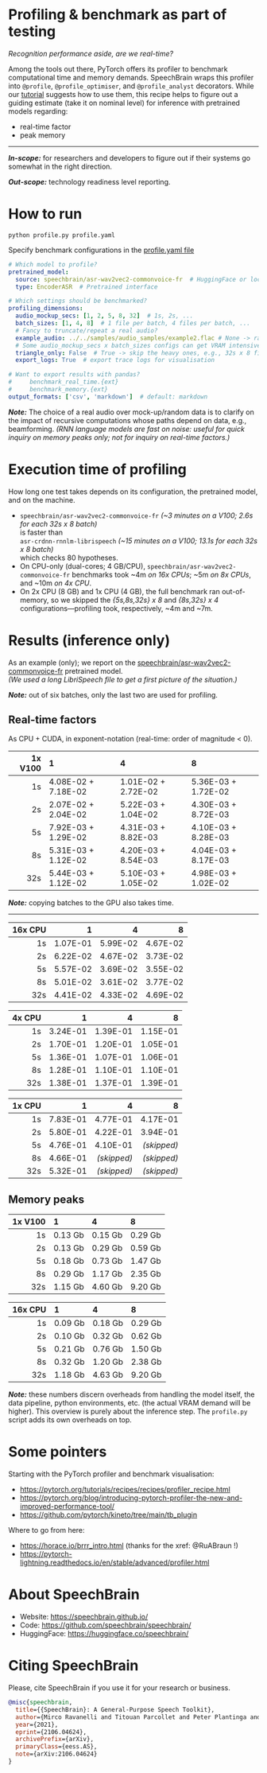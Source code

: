# Profiling & benchmark as part of testing

_Recognition performance aside, are we real-time?_

Among the tools out there, PyTorch offers its profiler to benchmark computational time and memory demands.
SpeechBrain wraps this profiler into `@profile`, `@profile_optimiser`, and `@profile_analyst` decorators.
While our [tutorial](colab-url) suggests how to use them, this recipe helps to figure out a guiding estimate (take it on nominal level) for inference with pretrained models regarding:
* real-time factor
* peak memory

---

***In-scope:*** for researchers and developers to figure out if their systems go somewhat in the right direction.

***Out-scope:*** technology readiness level reporting.

# How to run

`python profile.py profile.yaml`

Specify benchmark configurations in the [profile.yaml file](profile.yaml)
```YAML
# Which model to profile?
pretrained_model:
  source: speechbrain/asr-wav2vec2-commonvoice-fr  # HuggingFace or local path
  type: EncoderASR  # Pretrained interface

# Which settings should be benchmarked?
profiling_dimensions:
  audio_mockup_secs: [1, 2, 5, 8, 32]  # 1s, 2s, ...
  batch_sizes: [1, 4, 8]  # 1 file per batch, 4 files per batch, ...
  # Fancy to truncate/repeat a real audio?
  example_audio: ../../samples/audio_samples/example2.flac # None -> random data
  # Some audio_mockup_secs x batch_sizes configs can get VRAM intensive
  triangle_only: False  # True -> skip the heavy ones, e.g., 32s x 8 files
  export_logs: True  # export trace logs for visualisation

# Want to export results with pandas?
#     benchmark_real_time.{ext}
#     benchmark_memory.{ext}
output_formats: ['csv', 'markdown']  # default: markdown
```

***Note:*** The choice of a real audio over mock-up/random data is to clarify on the impact of recursive computations whose paths depend on data, e.g., beamforming. _(RNN language models are fast on noise: useful for quick inquiry on memory peaks only; not for inquiry on real-time factors.)_


# Execution time of profiling

How long one test takes depends on its configuration, the pretrained model, and on the machine.
* `speechbrain/asr-wav2vec2-commonvoice-fr` _(~3 minutes on a V100; 2.6s for each 32s x 8 batch)_<br/>is faster than<br/>`asr-crdnn-rnnlm-librispeech` _(~15 minutes on a V100; 13.1s for each 32s x 8 batch)_<br/>which checks 80 hypotheses.
* On CPU-only (dual-cores; 4 GB/CPU), `speechbrain/asr-wav2vec2-commonvoice-fr` benchmarks took ~4m _on 16x CPUs_; ~5m _on 8x CPUs_, and ~10m _on 4x CPU_.
* On 2x CPU (8 GB) and 1x CPU (4 GB), the full benchmark ran out-of-memory, so we skipped the _{5s,8s,32s} x 8_ and _{8s,32s} x 4_ configurations—profiling took, respectively, ~4m and ~7m.

# Results (inference only)

As an example (only); we report on the [speechbrain/asr-wav2vec2-commonvoice-fr](https://huggingface.co/speechbrain/asr-wav2vec2-commonvoice-fr) pretrained model.<br/>_(We used a long LibriSpeech file to get a first picture of the situation.)_

***Note:*** out of six batches, only the last two are used for profiling.

## Real-time factors

As CPU + CUDA, in exponent-notation (real-time: order of magnitude < 0).

| 1x V100 | 1                   | 4                   | 8                   |
|--------:|:--------------------|:--------------------|:--------------------|
|      1s | 4.08E-02 + 7.18E-02 | 1.01E-02 + 2.72E-02 | 5.36E-03 + 1.72E-02 |
|      2s | 2.07E-02 + 2.04E-02 | 5.22E-03 + 1.04E-02 | 4.30E-03 + 8.72E-03 |
|      5s | 7.92E-03 + 1.29E-02 | 4.31E-03 + 8.82E-03 | 4.10E-03 + 8.28E-03 |
|      8s | 5.31E-03 + 1.12E-02 | 4.20E-03 + 8.54E-03 | 4.04E-03 + 8.17E-03 |
|     32s | 5.44E-03 + 1.12E-02 | 5.10E-03 + 1.05E-02 | 4.98E-03 + 1.02E-02 |

***Note:*** copying batches to the GPU also takes time.

---

| 16x CPU |        1 |        4 |         8 |
|--------:|---------:|---------:|----------:|
|      1s | 1.07E-01 | 5.99E-02 |  4.67E-02 |
|      2s | 6.22E-02 | 4.67E-02 |  3.73E-02 |
|      5s | 5.57E-02 | 3.69E-02 |  3.55E-02 |
|      8s | 5.01E-02 | 3.61E-02 |  3.77E-02 |
|     32s | 4.41E-02 | 4.33E-02 |  4.69E-02 |

| 4x CPU |          1 |        4 |         8 |
|-------:|-----------:|---------:|----------:|
|     1s |   3.24E-01 | 1.39E-01 |  1.15E-01 |
|     2s |   1.70E-01 | 1.20E-01 |  1.05E-01 |
|     5s |   1.36E-01 | 1.07E-01 |  1.06E-01 |
|     8s |   1.28E-01 | 1.10E-01 |  1.10E-01 |
|    32s |   1.38E-01 | 1.37E-01 |  1.39E-01 |

| 1x CPU |          1 |             4 |           8 |
|-------:|-----------:|--------------:|------------:|
|     1s |   7.83E-01 |      4.77E-01 |   4.17E-01  |
|     2s |   5.80E-01 |      4.22E-01 |    3.94E-01 |
|     5s |   4.76E-01 |      4.10E-01 | _(skipped)_ |
|     8s |   4.66E-01 |   _(skipped)_ | _(skipped)_ |
|    32s |   5.32E-01 |   _(skipped)_ | _(skipped)_ |


## Memory peaks

|       1x V100 | 1         | 4         | 8       |
|--------------:|:----------|:----------|:--------|
|            1s | 0.13 Gb   | 0.15 Gb   | 0.29 Gb |
|            2s | 0.13 Gb   | 0.29 Gb   | 0.59 Gb |
|            5s | 0.18 Gb   | 0.73 Gb   | 1.47 Gb |
|            8s | 0.29 Gb   | 1.17 Gb   | 2.35 Gb |
|           32s | 1.15 Gb   | 4.60 Gb   | 9.20 Gb |

| 16x CPU | 1       | 4       | 8       |
|--------:|:--------|:--------|:--------|
|      1s | 0.09 Gb | 0.18 Gb | 0.29 Gb |
|      2s | 0.10 Gb | 0.32 Gb | 0.62 Gb |
|      5s | 0.21 Gb | 0.76 Gb | 1.50 Gb |
|      8s | 0.32 Gb | 1.20 Gb | 2.38 Gb |
|     32s | 1.18 Gb | 4.63 Gb | 9.20 Gb |

***Note:*** these numbers discern overheads from handling the model itself, the data pipeline, python environments, etc. (the actual VRAM demand will be higher). This overview is purely about the inference step. The `profile.py` script adds its own overheads on top.

# Some pointers

Starting with the PyTorch profiler and benchmark visualisation:
- https://pytorch.org/tutorials/recipes/recipes/profiler_recipe.html
- https://pytorch.org/blog/introducing-pytorch-profiler-the-new-and-improved-performance-tool/
- https://github.com/pytorch/kineto/tree/main/tb_plugin

Where to go from here:
- https://horace.io/brrr_intro.html (thanks for the xref: @RuABraun !)
- https://pytorch-lightning.readthedocs.io/en/stable/advanced/profiler.html


# **About SpeechBrain**
- Website: https://speechbrain.github.io/
- Code: https://github.com/speechbrain/speechbrain/
- HuggingFace: https://huggingface.co/speechbrain/


# **Citing SpeechBrain**
Please, cite SpeechBrain if you use it for your research or business.

```bibtex
@misc{speechbrain,
  title={{SpeechBrain}: A General-Purpose Speech Toolkit},
  author={Mirco Ravanelli and Titouan Parcollet and Peter Plantinga and Aku Rouhe and Samuele Cornell and Loren Lugosch and Cem Subakan and Nauman Dawalatabad and Abdelwahab Heba and Jianyuan Zhong and Ju-Chieh Chou and Sung-Lin Yeh and Szu-Wei Fu and Chien-Feng Liao and Elena Rastorgueva and François Grondin and William Aris and Hwidong Na and Yan Gao and Renato De Mori and Yoshua Bengio},
  year={2021},
  eprint={2106.04624},
  archivePrefix={arXiv},
  primaryClass={eess.AS},
  note={arXiv:2106.04624}
}
```